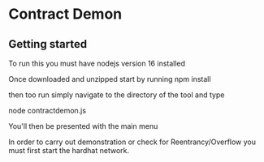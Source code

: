 # Contract Demon

## Getting started

To run this you must have nodejs version 16 installed

Once downloaded and unzipped start by running npm install

then too run simply navigate to the directory of the tool and type

node contractdemon.js

You'll then be presented with the main menu

In order to carry out demonstration or check for Reentrancy/Overflow you must first start the hardhat network.

